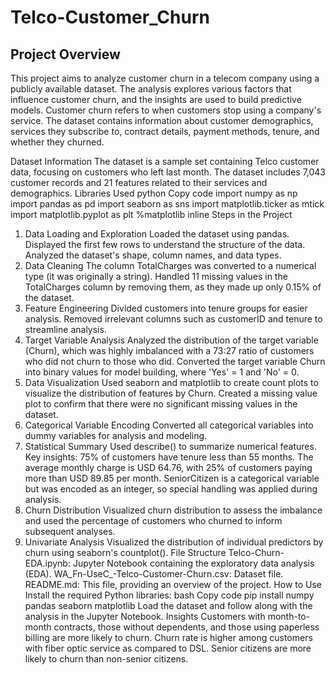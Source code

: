 # Telco-Customer_Churn
## Project Overview
This project aims to analyze customer churn in a telecom company using a publicly available dataset. The analysis explores various factors that influence customer churn, and the insights are used to build predictive models. Customer churn refers to when customers stop using a company's service. The dataset contains information about customer demographics, services they subscribe to, contract details, payment methods, tenure, and whether they churned.

Dataset Information
The dataset is a sample set containing Telco customer data, focusing on customers who left last month.
The dataset includes 7,043 customer records and 21 features related to their services and demographics.
Libraries Used
python
Copy code
import numpy as np 
import pandas as pd 
import seaborn as sns 
import matplotlib.ticker as mtick  
import matplotlib.pyplot as plt
%matplotlib inline
Steps in the Project
1. Data Loading and Exploration
Loaded the dataset using pandas.
Displayed the first few rows to understand the structure of the data.
Analyzed the dataset's shape, column names, and data types.
2. Data Cleaning
The column TotalCharges was converted to a numerical type (it was originally a string).
Handled 11 missing values in the TotalCharges column by removing them, as they made up only 0.15% of the dataset.
3. Feature Engineering
Divided customers into tenure groups for easier analysis.
Removed irrelevant columns such as customerID and tenure to streamline analysis.
4. Target Variable Analysis
Analyzed the distribution of the target variable (Churn), which was highly imbalanced with a 73:27 ratio of customers who did not churn to those who did.
Converted the target variable Churn into binary values for model building, where 'Yes' = 1 and 'No' = 0.
5. Data Visualization
Used seaborn and matplotlib to create count plots to visualize the distribution of features by Churn.
Created a missing value plot to confirm that there were no significant missing values in the dataset.
6. Categorical Variable Encoding
Converted all categorical variables into dummy variables for analysis and modeling.
7. Statistical Summary
Used describe() to summarize numerical features.
Key insights:
75% of customers have tenure less than 55 months.
The average monthly charge is USD 64.76, with 25% of customers paying more than USD 89.85 per month.
SeniorCitizen is a categorical variable but was encoded as an integer, so special handling was applied during analysis.
8. Churn Distribution
Visualized churn distribution to assess the imbalance and used the percentage of customers who churned to inform subsequent analyses.
9. Univariate Analysis
Visualized the distribution of individual predictors by churn using seaborn's countplot().
File Structure
Telco-Churn-EDA.ipynb: Jupyter Notebook containing the exploratory data analysis (EDA).
WA_Fn-UseC_-Telco-Customer-Churn.csv: Dataset file.
README.md: This file, providing an overview of the project.
How to Use
Install the required Python libraries:
bash
Copy code
pip install numpy pandas seaborn matplotlib
Load the dataset and follow along with the analysis in the Jupyter Notebook.
Insights
Customers with month-to-month contracts, those without dependents, and those using paperless billing are more likely to churn.
Churn rate is higher among customers with fiber optic service as compared to DSL.
Senior citizens are more likely to churn than non-senior citizens.
